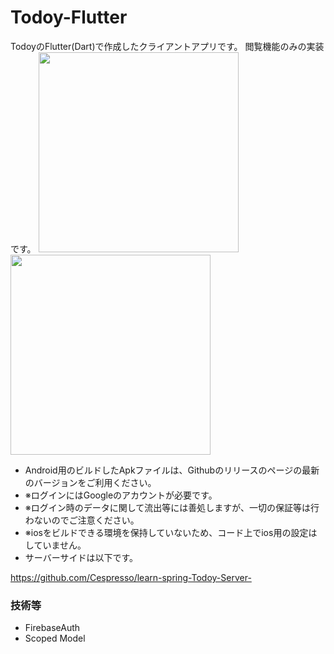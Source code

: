 # Todoy-Flutter
TodoyのFlutter(Dart)で作成したクライアントアプリです。
閲覧機能のみの実装です。
<img src="https://user-images.githubusercontent.com/13589160/57568683-d5238e80-7425-11e9-83ef-813c196e0178.jpg" width="320px">
<img src="https://user-images.githubusercontent.com/13589160/57568684-d5bc2500-7425-11e9-8d72-9bf66685b8a3.jpg" width="320px">

- Android用のビルドしたApkファイルは、Githubのリリースのページの最新のバージョンをご利用ください。
- ※ログインにはGoogleのアカウントが必要です。
- ※ログイン時のデータに関して流出等には善処しますが、一切の保証等は行わないのでご注意ください。
- ※iosをビルドできる環境を保持していないため、コード上でios用の設定はしていません。
- サーバーサイドは以下です。

https://github.com/Cespresso/learn-spring-Todoy-Server-

### 技術等
- FirebaseAuth
- Scoped Model


